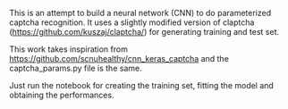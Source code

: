 This is an attempt to build a neural network (CNN) to do parameterized captcha recognition. It uses a slightly modified version of claptcha (https://github.com/kuszaj/claptcha/) for generating training and test set. 

This work takes inspiration from https://github.com/scnuhealthy/cnn_keras_captcha and the captcha_params.py file is the same.

Just run the notebook for creating the training set, fitting the model and obtaining the performances.
